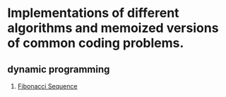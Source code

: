 # Implementations of different algorithms and memoized versions of common coding problems.

## dynamic programming
1. [Fibonacci Sequence](dynamic-programming/Fibonacci.java)
